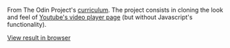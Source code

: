 From The Odin Project's [curriculum](https://www.theodinproject.com/courses/html-and-css/lessons/embedding-images-and-video). The project consists in cloning the look and feel of [Youtube's video player page](https://www.youtube.com/watch?v=V74l_zS1x8E) (but without Javascript's functionality).

[View result in browser](https://maxibide.github.io/my-web-development-journey/the-odin-project/html-and-css/embedding-images-and-video/)
